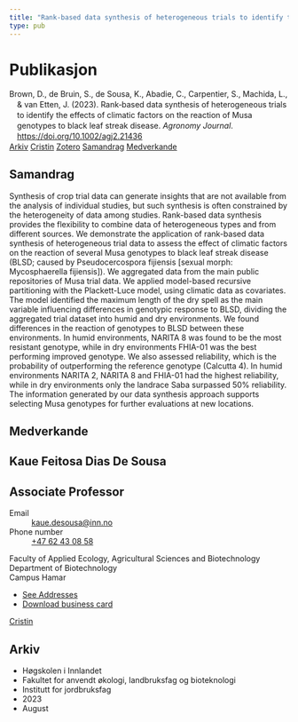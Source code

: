 ```yaml
---
title: "Rank‐based data synthesis of heterogeneous trials to identify the effects of climatic factors on the reaction of Musa genotypes to black leaf streak disease"
type: pub
---
```

<h1>Publikasjon</h1>
<article id="csl-bib-container-DSED7DRA" class="csl-bib-container">
  <div class="csl-bib-body" style="line-height: 1.35; padding-left: 1em; text-indent:-1em;">
  <div class="csl-entry">Brown, D., de Bruin, S., de Sousa, K., Abadie, C., Carpentier, S., Machida, L., &amp; van Etten, J. (2023). Rank&#x2010;based data synthesis of heterogeneous trials to identify the effects of climatic factors on the reaction of Musa genotypes to black leaf streak disease. <i>Agronomy Journal</i>. <a href="https://doi.org/10.1002/agj2.21436">https://doi.org/10.1002/agj2.21436</a></div>
</div>
  <div class="csl-bib-buttons">
    <a href="#taxonomy-article-DSED7DRA" class="csl-bib-button">Arkiv</a>
    <a href="https://app.cristin.no/results/show.jsf?id=2164751" alt="Cristin URL" class="csl-bib-button">Cristin</a>
    <a href="http://zotero.org/groups/5022929/items/DSED7DRA" alt="Zotero URL" class="csl-bib-button">Zotero</a>
    <a href="#abstract-article-DSED7DRA" class="csl-bib-button">Samandrag</a>
    <a href="#contributors-article-DSED7DRA" class="csl-bib-button">Medverkande</a>
  </div>
  <div id="csl-bib-meta-container-DSED7DRA"></div>
</article>
<div id="csl-bib-meta-DSED7DRA" class="csl-bib-meta">
  <article id="abstract-article-DSED7DRA" class="abstract-article">
    <h1>Samandrag</h1>
    Synthesis of crop trial data can generate insights that are not available from the analysis of individual studies, but such synthesis is often constrained by the heterogeneity of data among studies. Rank-based data synthesis provides the flexibility to combine data of heterogeneous types and from different sources. We demonstrate the application of rank-based data synthesis of heterogeneous trial data to assess the effect of climatic factors on the reaction of several Musa genotypes to black leaf streak disease (BLSD; caused by Pseudocercospora fijiensis [sexual morph: Mycosphaerella fijiensis]). We aggregated data from the main public repositories of Musa trial data. We applied model-based recursive partitioning with the Plackett-Luce model, using climatic data as covariates. The model identified the maximum length of the dry spell as the main variable influencing differences in genotypic response to BLSD, dividing the aggregated trial dataset into humid and dry environments. We found differences in the reaction of genotypes to BLSD between these environments. In humid environments, NARITA 8 was found to be the most resistant genotype, while in dry environments FHIA-01 was the best performing improved genotype. We also assessed reliability, which is the probability of outperforming the reference genotype (Calcutta 4). In humid environments NARITA 2, NARITA 8 and FHIA-01 had the highest reliability, while in dry environments only the landrace Saba surpassed 50% reliability. The information generated by our data synthesis approach supports selecting Musa genotypes for further evaluations at new locations.
  </article>
  <article id="contributors-article-DSED7DRA" class="contributors-article">
    <h1>Medverkande</h1>
    <div class="personas">
<div class="vrtx-hinn-person-card">
<div class="photo">
<i class="lar la-user-circle missing-person"></i>
</div>
<div class="info">
<hgroup><h1>Kaue Feitosa Dias De Sousa</h1>
<h2>Associate Professor</h2>
</hgroup><dl>
<dt>Email</dt>
<dd>
<a href="mailto:kaue.desousa@inn.no">kaue.desousa@inn.no</a>
</dd>
<dt>Phone number</dt>
<dd><a href="tel:+4762430858">
+47 62 43 08 58
</a></dd>
</dl>
<p>
Faculty of Applied Ecology, Agricultural Sciences and Biotechnology<br>
Department of Biotechnology<br>
Campus Hamar
</p>
<ul class="vrtx-hinn-links">
<li><a href="https://www.inn.no/finn-en-ansatt/kaue-desousa.html#vrtx-hinn-addresses">See Addresses</a></li>
<li><a href="https://www.inn.no/finn-en-ansatt/kaue-desousa.html?vrtx=vcf">Download business card</a></li>
</ul>
</div>
</div>
<a href="https://app.cristin.no/persons/show.jsf?id=994113" alt="Cristin URL" class="personas-cristin">Cristin</a>
</div>
  </article>
  <article id="taxonomy-article-DSED7DRA" class="taxonomy-article">
    <h1>Arkiv</h1>
    <ul>
      <li>Høgskolen i Innlandet</li>
      <li>Fakultet for anvendt økologi, landbruksfag og bioteknologi</li>
      <li>Institutt for jordbruksfag</li>
      <li>2023</li>
      <li>August</li>
    </ul>
  </article>
</div>
